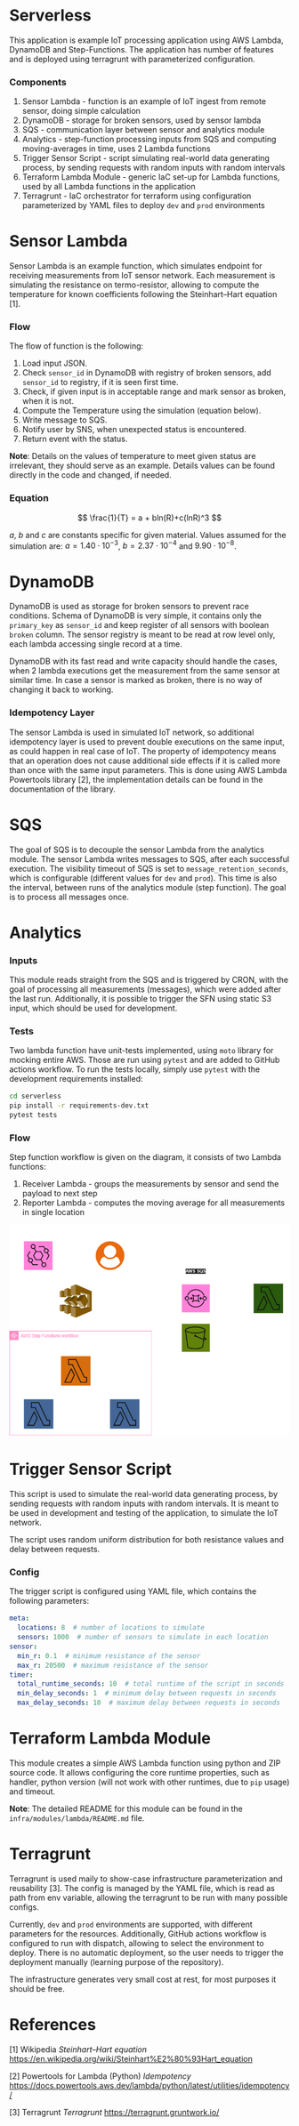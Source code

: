 # Serverless

This application is example IoT processing application using AWS Lambda, DynamoDB and Step-Functions. The application
has number of features and is deployed using terragrunt with parameterized configuration.

### Components

1. Sensor Lambda - function is an example of IoT ingest from remote sensor, doing simple calculation
2. DynamoDB - storage for broken sensors, used by sensor lambda
3. SQS - communication layer between sensor and analytics module
4. Analytics - step-function processing inputs from SQS and computing moving-averages in time, uses 2 Lambda functions
5. Trigger Sensor Script - script simulating real-world data generating process, by sending requests with random inputs with random intervals
6. Terraform Lambda Module - generic IaC set-up for Lambda functions, used by all Lambda functions in the application
7. Terragrunt - IaC orchestrator for terraform using configuration parameterized by YAML files to deploy `dev` and `prod` environments

# Sensor Lambda

Sensor Lambda is an example function, which simulates endpoint for receiving measurements from IoT sensor network. Each
measurement is simulating the resistance on termo-resistor, allowing to compute the temperature for known coefficients
following the Steinhart–Hart equation [1].

### Flow

The flow of function is the following:
1. Load input JSON.
2. Check `sensor_id` in DynamoDB with registry of broken sensors, add `sensor_id` to registry, if it is seen first time.
3. Check, if given input is in acceptable range and mark sensor as broken, when it is not.
4. Compute the Temperature using the simulation (equation below).
5. Write message to SQS.
6. Notify user by SNS, when unexpected status is encountered.
7. Return event with the status.

**Note**: Details on the values of temperature to meet given status are irrelevant, they should serve as an example.
Details values can be found directly in the code and changed, if needed.

### Equation

$$
\frac{1}{T} = a + bln(R)+c(lnR)^3
$$

$a$, $b$ and $c$ are constants specific for given material. Values assumed for the simulation are: $a = 1.40 \cdot 10^{-3}$,
$b=2.37 \cdot 10^{-4}$ and $9.90 \cdot 10^{-8}$.

# DynamoDB

DynamoDB is used as storage for broken sensors to prevent race conditions. Schema of DynamoDB is very simple, it
contains only the `primary_key` as `sensor_id` and keep register of all sensors with boolean `broken` column. The sensor
registry is meant to be read at row level only, each lambda accessing single record at a time.

DynamoDB with its fast read and write capacity should handle the cases, when 2 lambda executions get the measurement
from the same sensor at similar time. In case a sensor is marked as broken, there is no way of changing it back to
working.

### Idempotency Layer

The sensor Lambda is used in simulated IoT network, so additional idempotency layer is used to prevent double executions
on the same input, as could happen in real case of IoT. The property of idempotency means that an operation does not
cause additional side effects if it is called more than once with the same input parameters. This is done using AWS
Lambda Powertools library [2], the implementation details can be found in the documentation of the library.

# SQS

The goal of SQS is to decouple the sensor Lambda from the analytics module. The sensor Lambda writes messages to SQS,
after each successful execution. The visibility timeout of SQS is set to `message_retention_seconds`, which is
configurable (different values for `dev` and `prod`). This time is also the interval, between runs of the analytics
module (step function). The goal is to process all messages once.

# Analytics

### Inputs
This module reads straight from the SQS and is triggered by CRON, with the goal of processing all measurements (messages),
which were added after the last run. Additionally, it is possible to trigger the SFN using static S3 input, which should
be used for development.

### Tests

Two lambda function have unit-tests implemented, using `moto` library for mocking entire AWS. Those are run using `pytest`
and are added to GitHub actions workflow. To run the tests locally, simply use `pytest` with the development
requirements installed:

```bash
cd serverless
pip install -r requirements-dev.txt
pytest tests
```

### Flow

Step function workflow is given on the diagram, it consists of two Lambda functions:
1. Receiver Lambda - groups the measurements by sensor and send the payload to next step
2. Reporter Lambda - computes the moving average for all measurements in single location

![Step Function Diagram](../.assets/sfn.png)

# Trigger Sensor Script

This script is used to simulate the real-world data generating process, by sending requests with random inputs with
random intervals. It is meant to be used in development and testing of the application, to simulate the IoT network.

The script uses random uniform distribution for both resistance values and delay between requests.

### Config

The trigger script is configured using YAML file, which contains the following parameters:
```yaml
meta:
  locations: 8  # number of locations to simulate
  sensors: 1000  # number of sensors to simulate in each location
sensor:
  min_r: 0.1  # minimum resistance of the sensor
  max_r: 20500  # maximum resistance of the sensor
timer:
  total_runtime_seconds: 10  # total runtime of the script in seconds
  min_delay_seconds: 1  # minimum delay between requests in seconds
  max_delay_seconds: 10  # maximum delay between requests in seconds
```

# Terraform Lambda Module

This module creates a simple AWS Lambda function using python and ZIP source code. It allows configuring the core
runtime properties, such as handler, python version (will not work with other runtimes, due to `pip` usage) and timeout.

**Note**: The detailed README for this module can be found in the `infra/modules/lambda/README.md` file.

# Terragrunt

Terragrunt is used maily to show-case infrastructure parameterization and reusability [3]. The config is managed by the
YAML file, which is read as path from env variable, allowing the terragrunt to be run with many possible configs.

Currently, `dev` and `prod` environments are supported, with different parameters for the resources. Additionally,
GitHub actions workflow is configured to run with dispatch, allowing to select the environment to deploy. There is no
automatic deployment, so the user needs to trigger the deployment manually (learning purpose of the repository).

The infrastructure generates very small cost at rest, for most purposes it should be free.

# References

<a id="1">[1]</a>
Wikipedia
*Steinhart–Hart equation*
https://en.wikipedia.org/wiki/Steinhart%E2%80%93Hart_equation

<a id="2">[2]</a>
Powertools for Lambda (Python)
*Idempotency*
https://docs.powertools.aws.dev/lambda/python/latest/utilities/idempotency/

<a id="3">[3]</a>
Terragrunt
*Terragrunt*
https://terragrunt.gruntwork.io/
